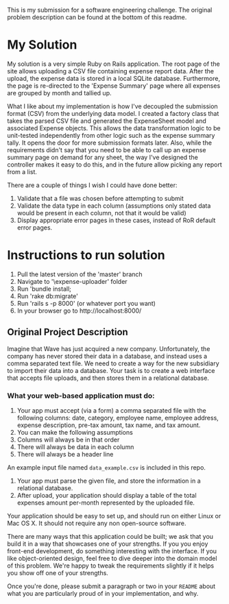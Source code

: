 This is my submission for a software engineering challenge. The original problem description can be found at the bottom of this readme.

# My Solution
My solution is a very simple Ruby on Rails application. The root page of the site allows uploading a CSV file containing expense report data. After the upload, the expense data is stored in a local SQLite database. Furthermore, the page is re-directed to the 'Expense Summary' page where all expenses are grouped by month and tallied up.

What I like about my implementation is how I've decoupled the submission format (CSV) from the underlying data model. I created a factory class that takes the parsed CSV file and generated the ExpenseSheet model and associated Expense objects. This allows the data transformation logic to be unit-tested independently from other logic such as the expense summary tally. It opens the door for more submission formats later. Also, while the requirements didn't say that you need to be able to call up an expense summary page on demand for any sheet, the way I've designed the controller makes it easy to do this, and in the future allow picking any report from a list.

There are a couple of things I wish I could have done better:
1. Validate that a file was chosen before attempting to submit
2. Validate the data type in each column (assumptions only stated data would be present in each column, not that it would be valid)
3. Display appropriate error pages in these cases, instead of RoR default error pages.

# Instructions to run solution

1. Pull the latest version of the 'master' branch
2. Navigate to '\expense-uploader' folder
3. Run 'bundle install;
4. Run 'rake db:migrate'
5. Run 'rails s -p 8000' (or whatever port you want)
6. In your browser go to http://localhost:8000/

## Original Project Description
Imagine that Wave has just acquired a new company. Unfortunately, the company has never stored their data in a database, and instead uses a comma separated text file. We need to create a way for the new subsidiary to import their data into a database. Your task is to create a web interface that accepts file uploads, and then stores them in a relational database.

### What your web-based application must do:

1. Your app must accept (via a form) a comma separated file with the following columns: date, category, employee name, employee address, expense description, pre-tax amount, tax name, and tax amount.
1. You can make the following assumptions
 1. Columns will always be in that order
 2. There will always be data in each column
 3. There will always be a header line

 An example input file named `data_example.csv` is included in this repo.

1. Your app must parse the given file, and store the information in a relational database.
1. After upload, your application should display a table of the total expenses amount per-month represented by the uploaded file.

Your application should be easy to set up, and should run on either Linux or Mac OS X. It should not require any non open-source software.

There are many ways that this application could be built; we ask that you build it in a way that showcases one of your strengths. If you you enjoy front-end development, do something interesting with the interface. If you like object-oriented design, feel free to dive deeper into the domain model of this problem. We're happy to tweak the requirements slightly if it helps you show off one of your strengths.

Once you're done, please submit a paragraph or two in your `README` about what you are particularly proud of in your implementation, and why.
